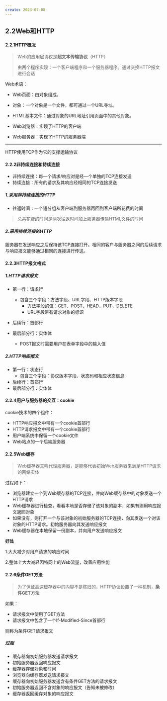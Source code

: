 ```yaml
---
create: 2023-07-08
---
```

## 2.2Web和HTTP

#### 2.2.1HTTP概况

> Web的应用层协议是**超文本传输协议**（HTTP）
>
> 由两个程序实现：一个客户端程序和一个服务器程序。通过交换HTTP报文进行会话

Web术语：

* Web页面：由对象组成。

* 对象：一个对象是一个文件，都可通过一个URL寻址。
* HTML基本文件：通过对象的URL地址引用页面中的其他对象。
* Web浏览器：实现了HTTP的客户端
* Web服务器：实现了HTTP的服务器端

---

HTTP使用TCP作为它的支撑运输协议

#### 2.2.2非持续连接和持续连接

* 非持续连接：每一个请求/响应对是经一个单独的TCP连接发送
* 持续连接：所有的请求及其响应经相同的TCP连接发送

##### 1.采用非持续连接的HTTP

* 往返时间：一个短分组从客户端到服务器再回到客户端所花费的时间

> 总共花费的时间是两次往返时间加上服务器传输HTML文件的时间

##### 2.采用持续连接的HTTP

服务器在发送响应之后保持该TCP连接打开。相同的客户与服务器之间的后续请求与响应报文能够通过相同的连接进行传送。

#### 2.2.3HTTP报文格式

##### 1.HTTP请求报文

* 第一行：请求行
	* 包含三个字段：方法字段、URL字段、HTTP版本字段
		* 方法字段的值：GET、POST、HEAD、PUT、DELETE
		* URL字段带有请求对象的标识

* 后续行：首部行
* 最后部分行：实体体
	* POST报文时需要用户在表单字段中的输入值

##### 2.HTTP响应报文

* 第一行：状态行
	* 包含三个字段：协议版本字段、状态码和相应状态信息
* 后续行：首部行
* 最后部分行：实体体

#### 2.2.4用户与服务器的交互：cookie

cookie技术的四个组件：

* HTTP响应报文中带有一个cookie首部行
* HTTP请求报文中带有一个cookie首部行
* 用户端系统中保留一个cookie文件
* Web站点的一个后端服务器

#### 2.2.5Web缓存

> Web缓存器又叫代理服务器，是能够代表初始Web服务器来满足HTTP请求的网络实体

过程如下：

* 浏览器建立一个到Web缓存器的TCP连接，并向Web缓存器中的对象发送一个HTTP请求
* Web缓存器进行检查，看看本地是否存储了该对象的副本，如果有则用响应报文返回对象
* 如果没有，则打开一个与该对象的初始服务器的TCP连接，向其发送一个对该对象的HTTP请求。初始服务器向其发送响应报文
* Web缓存器在本地保留一份副本，并向用户发送响应报文

**好处**

1.大大减少对用户请求的响应时间

2.整体上大大减轻因特网上的Web流量，改善应用性能

#### 2.2.6条件GET方法

> 为了保证高速缓存器中的内容不是陈旧的，HTTP协议设置了一种机制，**条件GET方法**

如果：

* 请求报文中使用了GET方法
* 请求报文中包含了一个If-Modified-Since首部行

则称为条件GET请求报文

##### 过程

* 缓存器向初始服务器发送请求报文
* 初始服务器返回响应报文
* 缓存器存储对象和时间
* 浏览器向缓存器发送请求报文
* 缓存器向初始服务器发送含有条件GET方法的请求报文
* 初始服务器返回不含对象的响应报文（告知未被修改）
* 缓存器返回缓存对象的响应报文

